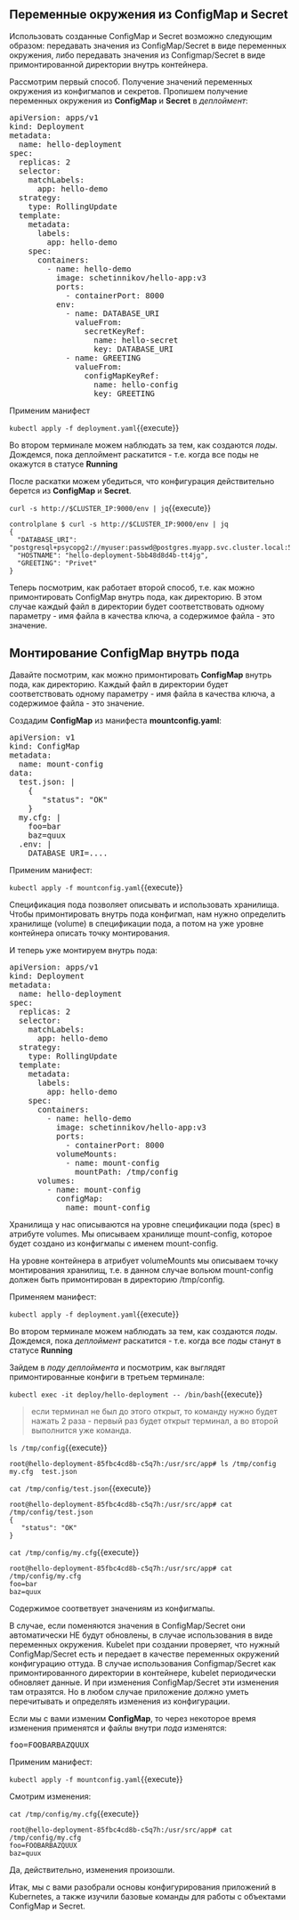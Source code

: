 ## Переменные окружения из ConfigMap и Secret
Использовать созданные ConfigMap и Secret возможно следующим образом: передавать значения из ConfigMap/Secret в виде переменных окружения, либо передавать значения из Configmap/Secret в виде примонтированной директории внутрь контейнера. 

Рассмотрим первый способ.  Получение значений переменных окружения из конфигмапов и секретов.
Пропишем получение переменных окружения из **ConfigMap** и **Secret** в *деплоймент*:

<pre class="file" data-filename="./deployment.yaml" data-target="replace">
apiVersion: apps/v1
kind: Deployment
metadata:
  name: hello-deployment
spec:
  replicas: 2
  selector:
    matchLabels:
      app: hello-demo
  strategy:
    type: RollingUpdate
  template:
    metadata:
      labels:
        app: hello-demo
    spec:
      containers:
        - name: hello-demo
          image: schetinnikov/hello-app:v3
          ports:
            - containerPort: 8000
          env:
            - name: DATABASE_URI
              valueFrom:
                secretKeyRef:
                  name: hello-secret
                  key: DATABASE_URI
            - name: GREETING
              valueFrom:
                configMapKeyRef:
                  name: hello-config
                  key: GREETING
</pre>



Применим манифест

`kubectl apply -f deployment.yaml`{{execute}}

Во втором терминале можем наблюдать за тем, как создаются *поды*. 
Дождемся, пока деплоймент раскатится - т.е. когда все поды не окажутся в статусе  **Running**

После раскатки можем убедиться, что конфигурация действительно берется из **СonfigMap** и **Secret**.

`curl -s http://$CLUSTER_IP:9000/env | jq`{{execute}}

```
controlplane $ curl -s http://$CLUSTER_IP:9000/env | jq
{
  "DATABASE_URI": "postgresql+psycopg2://myuser:passwd@postgres.myapp.svc.cluster.local:5432/myapp",
  "HOSTNAME": "hello-deployment-5bb48d8d4b-tt4jg",
  "GREETING": "Privet"
}
```
Теперь посмотрим, как работает второй способ, т.е. как можно примонтировать ConfigMap внутрь пода, как директорию. В этом случае каждый файл в директории будет соответствовать одному параметру - имя файла в качества ключа, а содержимое файла - это значение.

## Монтирование ConfigMap внутрь пода 


Давайте посмотрим, как можно примонтировать **ConfigMap** внутрь пода, как директорию. Каждый файл в директории будет соответствовать одному параметру - имя файла в качества ключа, а содержимое файла - это значение.

Создадим **ConfigMap** из манифеста **mountconfig.yaml**: 

<pre class="file" data-filename="./mountconfig.yaml" data-target="replace">
apiVersion: v1
kind: ConfigMap
metadata:
  name: mount-config
data:
  test.json: |
    {
       "status": "OK"
    }
  my.cfg: |
    foo=bar
    baz=quux
  .env: |
    DATABASE_URI=....
</pre>


Применим манифест:

`kubectl apply -f mountconfig.yaml`{{execute}}

Спецификация пода позволяет описывать и использовать хранилища.  Чтобы примонтировать внутрь пода конфигмап, нам нужно определить хранилище (volume) в спецификации пода, а потом на уже уровне контейнера описать точку монтирования. 

И теперь уже монтируем внутрь пода:

<pre class="file" data-filename="./deployment.yaml" data-target="replace">
apiVersion: apps/v1
kind: Deployment
metadata:
  name: hello-deployment
spec:
  replicas: 2
  selector:
    matchLabels:
      app: hello-demo
  strategy:
    type: RollingUpdate
  template:
    metadata:
      labels:
        app: hello-demo
    spec:
      containers:
        - name: hello-demo
          image: schetinnikov/hello-app:v3
          ports:
            - containerPort: 8000
          volumeMounts:
            - name: mount-config
              mountPath: /tmp/config
      volumes:
        - name: mount-config
          configMap:
            name: mount-config
</pre>

Хранилища у нас описываются на уровне спецификации пода (spec) в атрибуте volumes. Мы описываем хранилище mount-config, которое будет создано из конфигмапы с именем mount-config. 

На уровне контейнера в атрибует volumeMounts мы описываем точку монтирования хранилищ, т.е. в данном случае вольюм mount-config должен быть примонтирован в директорию /tmp/config. 

Применяем манифест:

`kubectl apply -f deployment.yaml`{{execute}}

Во втором терминале можем наблюдать за тем, как создаются *поды*. 
Дождемся, пока *деплоймент* раскатится - т.е. когда все *поды* станут в статусе **Running**

Зайдем в *поду* *деплоймента* и посмотрим, как выглядят примонтированные конфиги в третьем терминале:

`kubectl exec -it deploy/hello-deployment -- /bin/bash`{{execute}}

>  если терминал не был до этого открыт, то команду нужно будет нажать 2 раза - первый раз будет открыт терминал, а во второй выполнится уже команда.

`ls /tmp/config`{{execute}}

```
root@hello-deployment-85fbc4cd8b-c5q7h:/usr/src/app# ls /tmp/config
my.cfg  test.json
```


`cat /tmp/config/test.json`{{execute}}
```
root@hello-deployment-85fbc4cd8b-c5q7h:/usr/src/app# cat /tmp/config/test.json
{
   "status": "OK"
}
```

`cat /tmp/config/my.cfg`{{execute}}
```
root@hello-deployment-85fbc4cd8b-c5q7h:/usr/src/app# cat /tmp/config/my.cfg
foo=bar
baz=quux
```
Содержимое соответвует значениям из конфигмапы. 

В случае, если поменяются значения в ConfigMap/Secret они автоматически НЕ будут обновлены, в случае использования в виде переменных окружения. Kubelet при создании проверяет, что нужный ConfigMap/Secret есть и передает в качестве переменных окружений конфигурацию оттуда. В случае использования Configmap/Secret как примонтированного директории в контейнере, kubelet периодически обновляет данные. И при изменения ConfigMap/Secret эти изменения там отразятся. Но в любом случае приложение должно уметь перечитывать и определять изменения из конфигурации.

Если мы с вами изменим **ConfigMap**, то через некоторое время изменения применятся и файлы внутри *пода* изменятся:

<pre class="file" data-filename="./mountconfig.yaml" data-target="insert" data-marker="    foo=bar">
foo=FOOBARBAZQUUX</pre>


Применим манифест:

`kubectl apply -f mountconfig.yaml`{{execute}}

Смотрим изменения:

`cat /tmp/config/my.cfg`{{execute}}
```
root@hello-deployment-85fbc4cd8b-c5q7h:/usr/src/app# cat /tmp/config/my.cfg
foo=FOOBARBAZQUUX
baz=quux
```

Да, действительно, изменения произошли. 

Итак, мы с вами разобрали основы конфигурирования приложений в Kubernetes, а также изучили базовые команды для работы с объектами ConfigMap и Secret. 